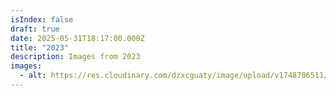 ```yaml
---
isIndex: false
draft: true
date: 2025-05-31T18:17:00.000Z
title: "2023"
description: Images from 2023
images:
  - alt: https://res.cloudinary.com/dzxcguaty/image/upload/v1748706511/DSCF24102_1_gpr5lu.jpg
---
```

